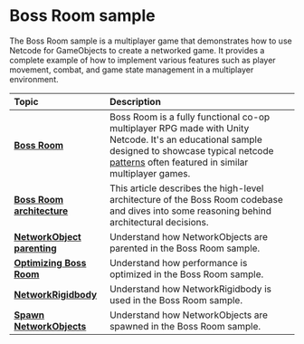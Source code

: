 # Boss Room sample

The Boss Room sample is a multiplayer game that demonstrates how to use Netcode for GameObjects to create a networked game. It provides a complete example of how to implement various features such as player movement, combat, and game state management in a multiplayer environment.

| **Topic**                       | **Description**                  |
| :------------------------------ | :------------------------------- |
| **[Boss Room](getting-started-boss-room.md)** | Boss Room is a fully functional co-op multiplayer RPG made with Unity Netcode. It's an educational sample designed to showcase typical netcode [patterns](bossroom-actions.md) often featured in similar multiplayer games. |
| **[Boss Room architecture](architecture.md)** | This article describes the high-level architecture of the Boss Room codebase and dives into some reasoning behind architectural decisions. |
| **[NetworkObject parenting](networkobject-parenting.md)** | Understand how NetworkObjects are parented in the Boss Room sample. |
| **[Optimizing Boss Room](optimizing-bossroom.md)** | Understand how performance is optimized in the Boss Room sample. |
| **[NetworkRigidbody](networkrigidbody.md)** | Understand how NetworkRigidbody is used in the Boss Room sample. |
| **[Spawn NetworkObjects](spawn-networkobjects.md)** | Understand how NetworkObjects are spawned in the Boss Room sample. |